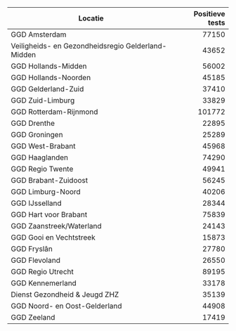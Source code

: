 | Locatie | Positieve tests |
|---------|----------------:|
| GGD Amsterdam                            | 77150 |
| Veiligheids- en Gezondheidsregio Gelderland-Midden | 43652 |
| GGD Hollands-Midden                      | 56002 |
| GGD Hollands-Noorden                     | 45185 |
| GGD Gelderland-Zuid                      | 37410 |
| GGD Zuid-Limburg                         | 33829 |
| GGD Rotterdam-Rijnmond                   | 101772 |
| GGD Drenthe                              | 22895 |
| GGD Groningen                            | 25289 |
| GGD West-Brabant                         | 45968 |
| GGD Haaglanden                           | 74290 |
| GGD Regio Twente                         | 49941 |
| GGD Brabant-Zuidoost                     | 56245 |
| GGD Limburg-Noord                        | 40206 |
| GGD IJsselland                           | 28344 |
| GGD Hart voor Brabant                    | 75839 |
| GGD Zaanstreek/Waterland                 | 24143 |
| GGD Gooi en Vechtstreek                  | 15873 |
| GGD Fryslân                              | 27780 |
| GGD Flevoland                            | 26550 |
| GGD Regio Utrecht                        | 89195 |
| GGD Kennemerland                         | 33178 |
| Dienst Gezondheid & Jeugd ZHZ            | 35139 |
| GGD Noord- en Oost-Gelderland            | 44908 |
| GGD Zeeland                              | 17419 |
